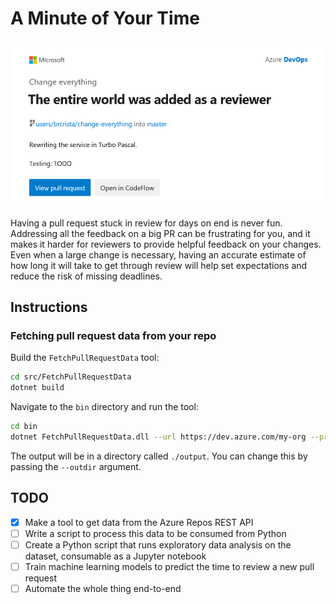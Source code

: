 # A Minute of Your Time

![mockup-of-pull-request-notification](docs/images/hackathon-2019.png)

Having a pull request stuck in review for days on end is never fun.
Addressing all the feedback on a big PR can be frustrating for you, and it makes it harder for reviewers to provide helpful feedback on your changes.
Even when a large change is necessary, having an accurate estimate of how long it will take to get through review will help set expectations and reduce the risk of missing deadlines.

## Instructions
### Fetching pull request data from your repo
Build the `FetchPullRequestData` tool:

```bash
cd src/FetchPullRequestData
dotnet build
```

Navigate to the `bin` directory and run the tool:

```bash
cd bin
dotnet FetchPullRequestData.dll --url https://dev.azure.com/my-org --project MyProject --pat ***** --repository RepositoryName --count 1000
```

The output will be in a directory called `./output`.
You can change this by passing the `--outdir` argument.

## TODO
- [x] Make a tool to get data from the Azure Repos REST API
- [ ] Write a script to process this data to be consumed from Python
- [ ] Create a Python script that runs exploratory data analysis on the dataset, consumable as a Jupyter notebook
- [ ] Train machine learning models to predict the time to review a new pull request
- [ ] Automate the whole thing end-to-end